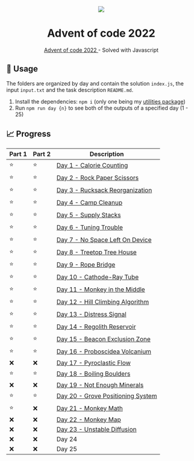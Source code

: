 <div align="center">
  <img src="https://user-images.githubusercontent.com/36193643/205037212-6cda9883-ce91-4e85-9121-885047ae5b13.png" />
</div>

<h1 align=center>Advent of code 2022</h1>
<p align=center>
  <a href="https://adventofcode.com/"> Advent of code 2022 </a> - Solved with Javascript
</p>

## 🚀 Usage

The folders are organized by day and contain the solution `index.js`, the input `input.txt` and the task description `README.md`.

1. Install the dependencies: `npm i` (only one being my [utilities package](https://github.com/MatijaNovosel/matija-utils))
2. Run `npm run day {n}` to see both of the outputs of a specified day (1 - 25)

## 📈 Progress

| Part 1 | Part 2 | Description                                                                                                                                  |
| ------ | ------ | -------------------------------------------------------------------------------------------------------------------------------------------- |
| ⭐     | ⭐     | [Day 1 - Calorie Counting](https://github.com/MatijaNovosel/advent-of-code-2022/tree/master/01%20-%20Calorie%20Counting)                     |
| ⭐     | ⭐     | [Day 2 - Rock Paper Scissors](https://github.com/MatijaNovosel/advent-of-code-2022/tree/master/02%20-%20Rock%20Paper%20Scissors)             |
| ⭐     | ⭐     | [Day 3 - Rucksack Reorganization](https://github.com/MatijaNovosel/advent-of-code-2022/tree/master/03%20-%20Rucksack%20Reorganization)       |
| ⭐     | ⭐     | [Day 4 - Camp Cleanup](https://github.com/MatijaNovosel/advent-of-code-2022/tree/master/04%20-%20Camp%20Cleanup)                             |
| ⭐     | ⭐     | [Day 5 - Supply Stacks](https://github.com/MatijaNovosel/advent-of-code-2022/tree/master/05%20-%20Supply%20Stacks)                           |
| ⭐     | ⭐     | [Day 6 - Tuning Trouble](https://github.com/MatijaNovosel/advent-of-code-2022/tree/master/06%20-%20Tuning%20Trouble)                         |
| ⭐     | ⭐     | [Day 7 - No Space Left On Device](https://github.com/MatijaNovosel/advent-of-code-2022/tree/master/07%20-%20No%20Space%20Left%20On%20Device) |
| ⭐     | ⭐     | [Day 8 - Treetop Tree House](https://github.com/MatijaNovosel/advent-of-code-2022/tree/master/08%20-%20Treetop%20Tree%20House)               |
| ⭐     | ⭐     | [Day 9 - Rope Bridge](https://github.com/MatijaNovosel/advent-of-code-2022/tree/master/09%20-%20Rope%20Bridge)                               |
| ⭐     | ⭐     | [Day 10 - Cathode-Ray Tube](https://github.com/MatijaNovosel/advent-of-code-2022/tree/master/10%20-%20Cathode-Ray%20Tube)                    |
| ⭐     | ⭐     | [Day 11 - Monkey in the Middle](https://github.com/MatijaNovosel/advent-of-code-2022/tree/master/11%20-%20Monkey%20in%20the%20Middle)        |
| ⭐     | ⭐     | [Day 12 - Hill Climbing Algorithm](https://github.com/MatijaNovosel/advent-of-code-2022/tree/master/12%20-%20Hill%20Climbing%20Algorithm)    |
| ⭐     | ⭐     | [Day 13 - Distress Signal](https://github.com/MatijaNovosel/advent-of-code-2022/tree/master/13%20-%20Distress%20Signal)                      |
| ⭐     | ⭐     | [Day 14 - Regolith Reservoir](https://github.com/MatijaNovosel/advent-of-code-2022/tree/master/14%20-%20Regolith%20Reservoir)                |
| ⭐     | ⭐     | [Day 15 - Beacon Exclusion Zone](https://github.com/MatijaNovosel/advent-of-code-2022/tree/master/15%20-%20Beacon%20Exclusion%20Zone)        |
| ⭐     | ⭐     | [Day 16 - Proboscidea Volcanium](https://github.com/MatijaNovosel/advent-of-code-2022/tree/master/16%20-%20Proboscidea%20Volcanium)          |
| ❌     | ❌     | [Day 17 - Pyroclastic Flow](https://github.com/MatijaNovosel/advent-of-code-2022/tree/master/17%20-%20Pyroclastic%20Flow)                    |
| ⭐     | ⭐     | [Day 18 - Boiling Boulders](https://github.com/MatijaNovosel/advent-of-code-2022/tree/master/18%20-%20Boiling%20Boulders)                    |
| ❌     | ❌     | [Day 19 - Not Enough Minerals](https://github.com/MatijaNovosel/advent-of-code-2022/tree/master/19%20-%20Not%20Enough%20Minerals)            |
| ⭐     | ⭐     | [Day 20 - Grove Positioning System](https://github.com/MatijaNovosel/advent-of-code-2022/tree/master/20%20-%20Grove%20Positioning%20System)  |
| ⭐     | ❌     | [Day 21 - Monkey Math](https://github.com/MatijaNovosel/advent-of-code-2022/tree/master/21%20-%20Monkey%20Math)                              |
| ❌     | ❌     | [Day 22 - Monkey Map](https://github.com/MatijaNovosel/advent-of-code-2022/tree/master/22%20-%20Monkey%20Map)                                |
| ❌     | ❌     | [Day 23 - Unstable Diffusion](https://github.com/MatijaNovosel/advent-of-code-2022/tree/master/23%20-%20Unstable%20Diffusion)                |
| ❌     | ❌     | Day 24                                                                                                                                       |
| ❌     | ❌     | Day 25                                                                                                                                       |
